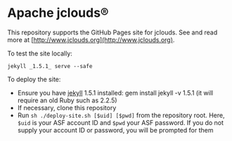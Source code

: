 # Apache jclouds&reg;

This repository supports the GitHub Pages site for jclouds. See and read more at [http://www.jclouds.org](http://www.jclouds.org).

To test the site locally:

    jekyll _1.5.1_ serve --safe

To deploy the site:

* Ensure you have [jekyll](http://jekyllrb.com/docs/installation/) 1.5.1 installed: gem install jekyll -v 1.5.1 (it will require an old Ruby such as 2.2.5)
* If necessary, clone this repository
* Run `sh ./deploy-site.sh [$uid] [$pwd]` from the repository root. Here, `$uid` is your ASF account ID and `$pwd` your ASF password. If you do not supply your account ID or password, you will be prompted for them

